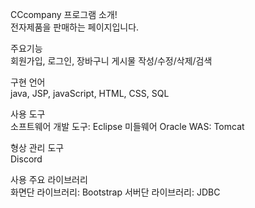 CCcompany 프로그램 소개!<br>
전자제품을 판매하는 페이지입니다.

주요기능<br>
회원가입, 로그인, 장바구니
게시물 작성/수정/삭제/검색 

구현 언어<br>
java, JSP, javaScript, HTML, CSS, SQL

사용 도구<br>
소프트웨어 개발 도구: Eclipse 미들웨어 Oracle WAS: Tomcat

형상 관리 도구<br>
Discord

사용 주요 라이브러리<br>
화면단 라이브러리: Bootstrap 서버단 라이브러리: JDBC
